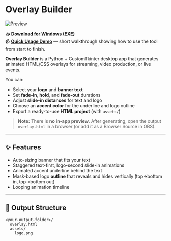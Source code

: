 # Overlay Builder

![Preview](https://i.ibb.co/r2n8YXrw/preview.png)

📥 **[Download for Windows (EXE)](https://github.com/cody-raves/overlay-builder/releases/download/windows/Overlaybuilder.exe)**  
📹 **[Quick Usage Demo](https://streamable.com/3bfn0n)** — short walkthrough showing how to use the tool from start to finish.

**Overlay Builder** is a Python + CustomTkinter desktop app that generates animated HTML/CSS overlays for streaming, video production, or live events.

You can:
- Select your **logo** and **banner text**
- Set **fade-in**, **hold**, and **fade-out** durations
- Adjust **slide-in distances** for text and logo
- Choose an **accent color** for the underline and logo outline
- Export a ready-to-use **HTML project** (with `assets/`)

> **Note:** There is **no in-app preview**. After generating, open the output `overlay.html` in a browser (or add it as a Browser Source in OBS).

---

## ✨ Features
- Auto-sizing banner that fits your text
- Staggered text-first, logo-second slide-in animations
- Animated accent underline behind the text
- Mask-based logo **outline** that reveals and hides vertically (top→bottom in, top→bottom out)
- Looping animation timeline

---

## 📁 Output Structure
```plaintext
<your-output-folder>/
  overlay.html
  assets/
    logo.png

